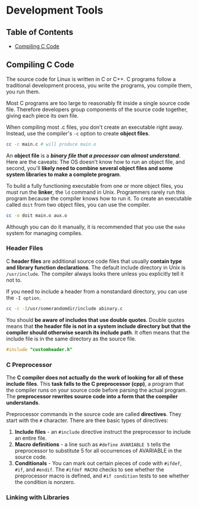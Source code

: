 # Development Tools

## Table of Contents
* [Compiling C Code](#compiling-c-code)

## Compiling C Code

The source code for Linux is written in C or C++. C programs follow a traditional development process, you write the programs, you compile them, you run them.

Most C programs are too large to reasonably fit inside a single source code file. Therefore developers group components of the source code together, giving each piece its own file. 

When compiling most .c files, you don't create an executable right away. Instead, use the compiler's `-c` option to create **object files**. 

```bash
cc -c main.c # will produce main.o
```

An **object file** is a ***binary file that a processor can almost understand***. Here are the caveats: The OS doesn't know how to run an object file, and second, you'll **likely need to combine several object files and some system libraries to make a complete program**.

To build a fully functioning executable from one or more object files, you must run the **linker**, the `ld` command in Unix. Programmers rarely run this program because the compiler knows how to run it. To create an executable called `doit` from two object files, you can use the compiler.

```bash
cc -o doit main.o aux.o
```

Although you can do it manually, it is recommended that you use the `make` system for managing compiles.

### Header Files

C **header files** are additional source code files that usually **contain type and library function declarations**. The default include directory in Unix is `/usr/include`. The compiler always looks there unless you explicitly tell it not to.

If you need to include a header from a nonstandard directory, you can use the `-I option`.

```bash
cc -c -I/usr/somerandomdir/include abinary.c
```

You should **be aware of includes that use double quotes**. Double quotes means that **the header file is not in a system include directory but that the compiler should otherwise search its include path**. It often means that the include file is in the same directory as the source file.

```c
#include "customheader.h"
```

### C Preprocessor

The **C compiler does not actually do the work of looking for all of these include files**. This **task falls to the C preprocessor (cpp)**, a program that the compiler runs on your source code before parsing the actual program. The **preprocessor rewrites source code into a form that the compiler understands**.

Preprocessor commands in the source code are called **directives**. They start with the `#` character. There are thee basic types of directives:

1. **Include files** - an `#include` directive instruct the preprocessor to include an entire file.
2. **Macro definitions** - a line such as `#define AVARIABLE 5` tells the preprocessor to substitute 5 for all occurrences of AVARIABLE in the source code.
3. **Conditionals** - You can mark out certain pieces of code with `#ifdef`, `#if`, and `#endif`. The `#ifdef MACRO` checks to see whether the preprocessor macro is defined, and `#if condition` tests to see whether the condition is nonzero.

### Linking with Libraries